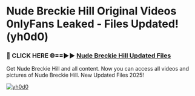 # Nude Breckie Hill Original Videos 0nlyFans Leaked - Files Updated! (yh0d0)

<h3>🔴 CLICK HERE 🌐==►► <a href="https://tinyurl.com/ms9xzufz" rel="nofollow">Nude Breckie Hill Updated Files</a></h3>

Get Nude Breckie Hill and all content. Now you can access all videos and pictures of Nude Breckie Hill. New Updated Files 2025!

[![yh0d0](https://i.imgur.com/PQ7UWWw.gif)](https://tinyurl.com/ms9xzufz)
